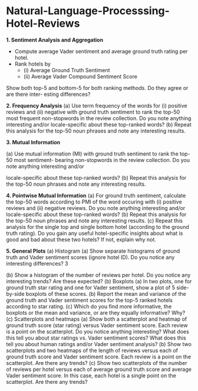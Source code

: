 # Natural-Language-Processsing-Hotel-Reviews

**1. Sentiment Analysis and Aggregation**
* Compute average Vader sentiment and average ground truth rating per hotel.
* Rank hotels by
  * (i) Average Ground Truth Sentiment
  * (ii) Average Vader Compound Sentiment Score

Show both top-5 and bottom-5 for both ranking methods. Do they agree or are there inter-
esting differences?

**2. Frequency Analysis**
(a) Use term frequency of the words for (i) positive reviews and (ii) negative with ground truth
sentiment to rank the top-50 most frequent non-stopwords in the review collection. Do you
note anything interesting and/or locale-specific about these top-ranked words?
(b) Repeat this analysis for the top-50 noun phrases and note any interesting results.


**3. Mutual Information**

(a) Use mutual information (MI) with ground truth sentiment to rank the top-50 most sentiment-
bearing non-stopwords in the review collection. Do you note anything interesting and/or

locale-specific about these top-ranked words?
(b) Repeat this analysis for the top-50 noun phrases and note any interesting results.

**4. Pointwise Mutual Information**
(a) For ground truth sentiment, calculate the top-50 words according to PMI of the word occuring
with (i) positive reviews and (ii) negative reviews. Do you note anything interesting and/or
locale-specific about these top-ranked words?
(b) Repeat this analysis for the top-50 noun phrases and note any interesting results.
(c) Repeat this analysis for the single top and single bottom hotel (according to the ground
truth rating). Do you gain any useful hotel-specific insights about what is good and bad
about these two hotels? If not, explain why not.

**5. General Plots**
(a) Histogram
(a) Show separate histograms of ground truth and Vader sentiment scores (ignore hotel ID).
Do you notice any interesting differences?
3

(b) Show a histogram of the number of reviews per hotel. Do you notice any interesting
trends? Are these expected?
(b) Boxplots
(a) In two plots, one for ground truth star rating and one for Vader sentiment, show a plot
of 5 side-by-side boxplots of these scores.
(b) Report the mean and variance of the ground truth and Vader sentiment scores for the
top-5 ranked hotels according to star rating.
(c) Which do you find more informative, the boxplots or the mean and variance, or are they
equally informative? Why?
(c) Scatterplots and heatmaps
(a) Show both a scatterplot and heatmap of ground truth score (star rating) versus Vader
sentiment score. Each review is a point on the scatterplot. Do you notice anything
interesting? What does this tell you about star ratings vs. Vader sentiment scores?
What does this tell you about human ratings and/or Vader sentiment analysis?
(b) Show two scatterplots and two heatmaps of the length of reviews versus each of ground
truth score and Vader sentiment score. Each review is a point on the scatterplot. Are
there any trends?
(c) Show two scatterplots of the number of reviews per hotel versus each of average ground
truth score and average Vader sentiment score. In this case, each hotel is a single point
on the scatterplot. Are there any trends?

